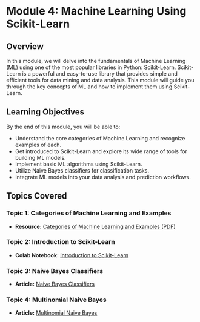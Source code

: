 # Module 4: Machine Learning Using Scikit-Learn

## Overview
In this module, we will delve into the fundamentals of Machine Learning (ML) using one of the most popular libraries in Python: Scikit-Learn. Scikit-Learn is a powerful and easy-to-use library that provides simple and efficient tools for data mining and data analysis. This module will guide you through the key concepts of ML and how to implement them using Scikit-Learn.

## Learning Objectives
By the end of this module, you will be able to:

- Understand the core categories of Machine Learning and recognize examples of each.
- Get introduced to Scikit-Learn and explore its wide range of tools for building ML models.
- Implement basic ML algorithms using Scikit-Learn.
- Utilize Naive Bayes classifiers for classification tasks.
- Integrate ML models into your data analysis and prediction workflows.

## Topics Covered

### Topic 1: Categories of Machine Learning and Examples
- **Resource:** [Categories of Machine Learning and Examples (PDF)](https://github.com/sachugowda/Data-science-MDSCCS202-/blob/main/MLBasics.pdf)

### Topic 2: Introduction to Scikit-Learn
- **Colab Notebook:** [Introduction to Scikit-Learn](https://colab.research.google.com/github/jakevdp/PythonDataScienceHandbook/blob/master/notebooks/05.02-Introducing-Scikit-Learn.ipynb#scrollTo=knRQcFQIP7un)

### Topic 3: Naive Bayes Classifiers
- **Article:** [Naive Bayes Classifiers](https://www.geeksforgeeks.org/naive-bayes-classifiers/)

### Topic 4: Multinomial Naive Bayes
- **Article:** [Multinomial Naive Bayes](https://www.geeksforgeeks.org/multinomial-naive-bayes/)
